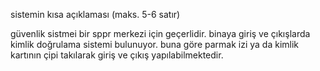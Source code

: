 

sistemin kısa açıklaması (maks. 5-6 satır)


güvenlik sistmei bir sppr merkezi için geçerlidir. binaya giriş ve çıkışlarda kimlik doğrulama sistemi bulunuyor. buna göre parmak izi ya da kimlik kartının çipi takılarak giriş ve çıkış yapılabilmektedir.
